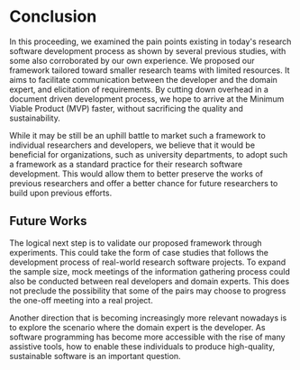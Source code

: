 # Conclusion

In this proceeding, we examined the pain points existing in today's research software development process as shown by several previous studies, with some also corroborated by our own experience.
We proposed our framework tailored toward smaller research teams with limited resources. It aims to facilitate communication between the developer and the domain expert, and elicitation of requirements.
By cutting down overhead in a document driven development process, we hope to arrive at the Minimum Viable Product (MVP) faster, without sacrificing the quality and sustainability.

While it may be still be an uphill battle to market such a framework to individual researchers and developers, we believe that it would be beneficial for organizations, such as university departments, to adopt such a framework as a standard practice for their research software development.
This would allow them to better preserve the works of previous researchers and offer a better chance for future researchers to build upon previous efforts.

## Future Works
The logical next step is to validate our proposed framework through experiments.
This could take the form of case studies that follows the development process of real-world research software projects.
To expand the sample size, mock meetings of the information gathering process could also be conducted between real developers and domain experts.
This does not preclude the possibility that some of the pairs may choose to progress the one-off meeting into a real project.

Another direction that is becoming increasingly more relevant nowadays is to explore the scenario where the domain expert is the developer.
As software programming has become more accessible with the rise of many assistive tools, how to enable these individuals to produce high-quality, sustainable software is an important question.
